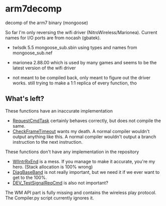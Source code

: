 # arm7decomp
decomp of the arm7 binary (mongoose)

So far I'm only reversing the wifi driver (NitroWireless/Marionea). Current names for I/O ports are from nocash (gbatek).

- twlsdk 5.5 mongoose_sub.sbin using types and names from mongoose_sub.nef

- marionea 2.88.00 which is used by many games and seems to be the latest version of the wifi driver

- not meant to be compiled back, only meant to figure out the driver works. still trying to make a 1:1 replica of every function, tho

## What's left?

These functions have an inaccurate implementation
- [RequestCmdTask](https://decomp.me/scratch/Xdhok) certainly behaves correctly, but does not compile the same.
- [CheckFrameTimeout](https://decomp.me/scratch/9KvUP) wants my death. A normal compiler wouldn't output anything like this. A normal compiler wouldn't output a branch instruction to the next instruction. 

These functions don't have any implementation in the repository
- [WlIntrRxEnd](https://decomp.me/scratch/3CheC) is a mess. If you manage to make it accurate, you're my hero. (Stack allocation is 100% wrong)
- [DiagBaseBand](https://decomp.me/scratch/8cHjU) is not really important, but we need it if we ever want to get to the 100%.
- [DEV_TestSignalReqCmd](https://decomp.me/scratch/w1lZs) is also not important?

The WM API part is fully missing and contains the wireless play protocol. The Compiler.py script currently ignores it.